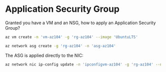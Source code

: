 # Application Security Group

Granted you have a VM and an NSG, how to apply an Application Security Group?

```sh
az vm create -n 'vm-az104' -g 'rg-az104' --image 'UbuntuLTS'

az network asg create -g 'rg-az104' -n 'asg-az104'
```

The ASG is applied directly to the NIC:

```sh
az network nic ip-config update -n 'ipconfigvm-az104' -g 'rg-az104' --nic-name 'vm-az104VMNic' --application-security-groups 'asg-az104'
```
